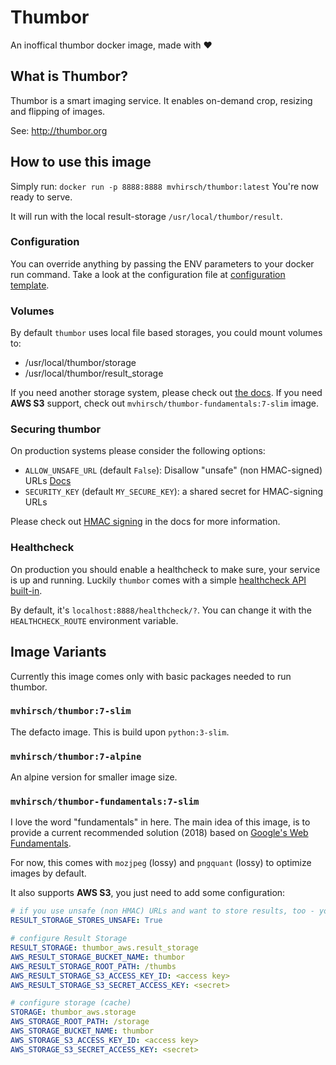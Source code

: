 # Thumbor

An inoffical thumbor docker image, made with ❤️

## What is Thumbor?

Thumbor is a smart imaging service. It enables on-demand
crop, resizing and flipping of images.

See: http://thumbor.org

## How to use this image

Simply run: `docker run -p 8888:8888 mvhirsch/thumbor:latest`
You're now ready to serve.

It will run with the local result-storage `/usr/local/thumbor/result`.

### Configuration

You can override anything by passing the ENV parameters to
your docker run command. Take a look at the configuration
file at [configuration template](./7/slim/thumbor.conf.tpl).

### Volumes

By default `thumbor` uses local file based storages, you could mount volumes to:

- /usr/local/thumbor/storage
- /usr/local/thumbor/result_storage

If you need another storage system, please check out [the docs](https://thumbor.readthedocs.io/en/latest/plugins.html#storages). If you need **AWS S3** support, check out `mvhirsch/thumbor-fundamentals:7-slim` image.

### Securing thumbor

On production systems please consider the following options:

- `ALLOW_UNSAFE_URL` (default `False`): Disallow "unsafe" (non HMAC-signed) URLs [Docs](https://thumbor.readthedocs.io/en/latest/configuration.html#allow-unsafe-url)
- `SECURITY_KEY` (default `MY_SECURE_KEY`): a shared secret for HMAC-signing URLs

Please check out [HMAC signing](https://thumbor.readthedocs.io/en/latest/security.html) in the docs for more information.

### Healthcheck

On production you should enable a healthcheck to make sure, your service is up and running. Luckily `thumbor` comes with a simple [healthcheck API built-in](https://thumbor.readthedocs.io/en/latest/configuration.html#healthcheck).

By default, it's `localhost:8888/healthcheck/?`. You can change it with the `HEALTHCHECK_ROUTE` environment variable.

## Image Variants

Currently this image comes only with basic packages needed
to run thumbor.

### `mvhirsch/thumbor:7-slim`

The defacto image. This is build upon `python:3-slim`.

### `mvhirsch/thumbor:7-alpine`

An alpine version for smaller image size.

### `mvhirsch/thumbor-fundamentals:7-slim`

I love the word "fundamentals" in here.
The main idea of this image, is to provide a current
recommended solution (2018) based on
[Google's Web Fundamentals](https://developers.google.com/web/fundamentals/).

For now, this comes with `mozjpeg` (lossy) and `pngquant`
(lossy) to optimize images by default.

It also supports **AWS S3**, you just need to add some configuration:

```yaml
# if you use unsafe (non HMAC) URLs and want to store results, too - you need to activate them. If you always use HMAC signed URLs, you can simply skip this setting
RESULT_STORAGE_STORES_UNSAFE: True

# configure Result Storage
RESULT_STORAGE: thumbor_aws.result_storage
AWS_RESULT_STORAGE_BUCKET_NAME: thumbor
AWS_RESULT_STORAGE_ROOT_PATH: /thumbs
AWS_RESULT_STORAGE_S3_ACCESS_KEY_ID: <access key>
AWS_RESULT_STORAGE_S3_SECRET_ACCESS_KEY: <secret>

# configure storage (cache)
STORAGE: thumbor_aws.storage
AWS_STORAGE_ROOT_PATH: /storage
AWS_STORAGE_BUCKET_NAME: thumbor
AWS_STORAGE_S3_ACCESS_KEY_ID: <access key>
AWS_STORAGE_S3_SECRET_ACCESS_KEY: <secret>
```
